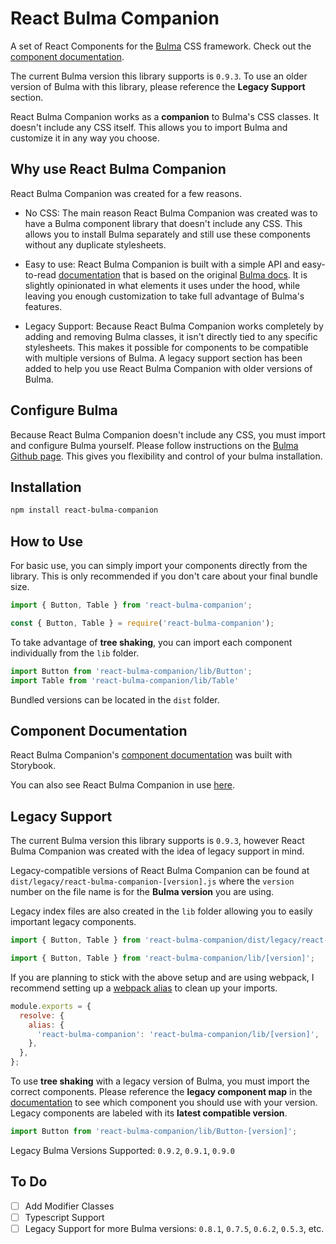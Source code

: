 # React Bulma Companion

A set of React Components for the [Bulma](http://bulma.io/) CSS framework. Check out the [component documentation](http://react-bulma-companion.surge.sh/).

The current Bulma version this library supports is `0.9.3`. To use an older version of Bulma with this library, please reference the **Legacy Support** section.

React Bulma Companion works as a **companion** to Bulma's CSS classes. It doesn't include any CSS itself. This allows you to import Bulma and customize it in any way you choose.

## Why use React Bulma Companion

React Bulma Companion was created for a few reasons.

- No CSS: The main reason React Bulma Companion was created was to have a Bulma component library that doesn't include any CSS. This allows you to install Bulma separately and still use these components without any duplicate stylesheets.

- Easy to use: React Bulma Companion is built with a simple API and easy-to-read [documentation](http://react-bulma-companion.surge.sh/) that is based on the original [Bulma docs](https://bulma.io/documentation/). It is slightly opinionated in what elements it uses under the hood, while leaving you enough customization to take full advantage of Bulma's features.

- Legacy Support: Because React Bulma Companion works completely by adding and removing Bulma classes, it isn't directly tied to any specific stylesheets. This makes it possible for components to be compatible with multiple versions of Bulma. A legacy support section has been added to help you use React Bulma Companion with older versions of Bulma.

## Configure Bulma

Because React Bulma Companion doesn't include any CSS, you must import and configure Bulma yourself. Please follow instructions on the [Bulma Github page](https://github.com/jgthms/bulma). This gives you flexibility and control of your bulma installation.

## Installation

```bash
npm install react-bulma-companion
```

## How to Use

For basic use, you can simply import your components directly from the library. This is only recommended if you don't care about your final bundle size.

```javascript
import { Button, Table } from 'react-bulma-companion';

const { Button, Table } = require('react-bulma-companion');
```

To take advantage of **tree shaking**, you can import each component individually from the `lib` folder.

```javascript
import Button from 'react-bulma-companion/lib/Button';
import Table from 'react-bulma-companion/lib/Table'
```

Bundled versions can be located in the `dist` folder.

## Component Documentation

React Bulma Companion's [component documentation](http://react-bulma-companion.surge.sh/) was built with Storybook.

You can also see React Bulma Companion in use [here](https://github.com/djizco/mern-boilerplate/tree/master/client/components).

## Legacy Support

The current Bulma version this library supports is `0.9.3`, however React Bulma Companion was created with the idea of legacy support in mind.

Legacy-compatible versions of React Bulma Companion can be found at `dist/legacy/react-bulma-companion-[version].js` where the `version` number on the file name is for the **Bulma version** you are using.

Legacy index files are also created in the `lib` folder allowing you to easily important legacy components.

```javascript
import { Button, Table } from 'react-bulma-companion/dist/legacy/react-bulma-companion-[version]';

import { Button, Table } from 'react-bulma-companion/lib/[version]';
```

If you are planning to stick with the above setup and are using webpack, I recommend setting up a [webpack alias](https://webpack.js.org/configuration/resolve/#resolvealias) to clean up your imports.

```javascript
module.exports = {
  resolve: {
    alias: {
      'react-bulma-companion': 'react-bulma-companion/lib/[version]',
    },
  },
};
```

To use **tree shaking** with a legacy version of Bulma, you must import the correct components. Please reference the **legacy component map** in the [documentation](http://react-bulma-companion.surge.sh/?path=/docs/legacy-component-map--page) to see which component you should use with your version. Legacy components are labeled with its **latest compatible version**.

```javascript
import Button from 'react-bulma-companion/lib/Button-[version]';
```

Legacy Bulma Versions Supported: `0.9.2`, `0.9.1`, `0.9.0`

## To Do

- [ ] Add Modifier Classes
- [ ] Typescript Support
- [ ] Legacy Support for more Bulma versions: `0.8.1`, `0.7.5`, `0.6.2`, `0.5.3`, etc.
